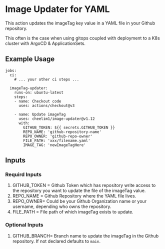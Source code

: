 # Image Updater for YAML

This action updates the imageTag key value in a YAML file in your Github repository.

This often is the case when using gitops coupled with deployment to a K8s cluster with ArgoCD & ApplicationSets.

## Example Usage
```
jobs:
  ci:
    # ... your other ci steps ...

  imageTag-updater:
    runs-on: ubuntu-latest
    steps:
    - name: Checkout code
      uses: actions/checkout@v3

    - name: Update imageTag
      uses: cheelim1/image-updater@v1.12
      with:
        GITHUB_TOKEN: ${{ secrets.GITHUB_TOKEN }}
        REPO_NAME: 'github-repository-name'
        REPO_OWNER: 'github-repo-owner'
        FILE_PATH: 'xxx/filename.yaml'
        IMAGE_TAG: 'newImageTagHere'
```

## Inputs
### Requird Inputs
1. GITHUB_TOKEN = Github Token which has repository write access to the repository you want to update the file of the imageTag value.
2. REPO_NAME = Github Repository where the YAML file lives.
3. REPO_OWNER= Could be your Github Organization name or your username, depending who owns the repository.
4. FILE_PATH = File path of which imageTag exists to update.

### Optional Inputs
1. GITHUB_BRANCH= Branch name to update the imageTag in the Github repository. If not declared defaults to `main`.